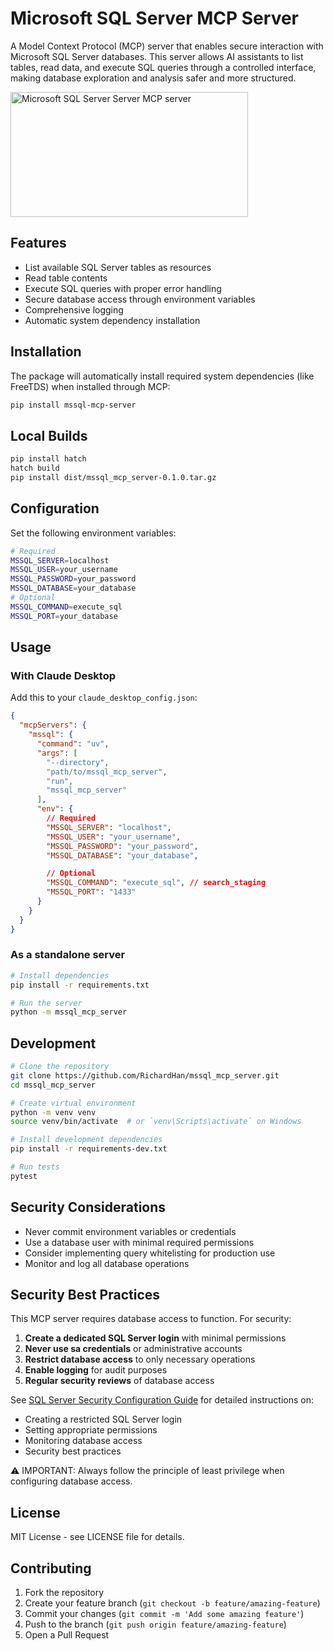 # Microsoft SQL Server MCP Server

A Model Context Protocol (MCP) server that enables secure interaction with Microsoft SQL Server databases. This server allows AI assistants to list tables, read data, and execute SQL queries through a controlled interface, making database exploration and analysis safer and more structured.

<a href="https://glama.ai/mcp/servers/29cpe19k30">
  <img width="380" height="200" src="https://glama.ai/mcp/servers/29cpe19k30/badge" alt="Microsoft SQL Server Server MCP server" />
</a>

## Features

- List available SQL Server tables as resources
- Read table contents
- Execute SQL queries with proper error handling
- Secure database access through environment variables
- Comprehensive logging
- Automatic system dependency installation

## Installation

The package will automatically install required system dependencies (like FreeTDS) when installed through MCP:

```bash
pip install mssql-mcp-server
```

## Local Builds

```bash 
pip install hatch
hatch build
pip install dist/mssql_mcp_server-0.1.0.tar.gz
```

## Configuration

Set the following environment variables:

```bash
# Required
MSSQL_SERVER=localhost
MSSQL_USER=your_username
MSSQL_PASSWORD=your_password
MSSQL_DATABASE=your_database
# Optional
MSSQL_COMMAND=execute_sql
MSSQL_PORT=your_database
```

## Usage

### With Claude Desktop

Add this to your `claude_desktop_config.json`:

```json
{
  "mcpServers": {
    "mssql": {
      "command": "uv",
      "args": [
        "--directory", 
        "path/to/mssql_mcp_server",
        "run",
        "mssql_mcp_server"
      ],
      "env": {
        // Required
        "MSSQL_SERVER": "localhost",
        "MSSQL_USER": "your_username",
        "MSSQL_PASSWORD": "your_password",
        "MSSQL_DATABASE": "your_database",

        // Optional
        "MSSQL_COMMAND": "execute_sql", // search_staging
        "MSSQL_PORT": "1433" 
      }
    }
  }
}
```

### As a standalone server

```bash
# Install dependencies
pip install -r requirements.txt

# Run the server
python -m mssql_mcp_server
```

## Development

```bash
# Clone the repository
git clone https://github.com/RichardHan/mssql_mcp_server.git
cd mssql_mcp_server

# Create virtual environment
python -m venv venv
source venv/bin/activate  # or `venv\Scripts\activate` on Windows

# Install development dependencies
pip install -r requirements-dev.txt

# Run tests
pytest
```

## Security Considerations

- Never commit environment variables or credentials
- Use a database user with minimal required permissions
- Consider implementing query whitelisting for production use
- Monitor and log all database operations

## Security Best Practices

This MCP server requires database access to function. For security:

1. **Create a dedicated SQL Server login** with minimal permissions
2. **Never use sa credentials** or administrative accounts
3. **Restrict database access** to only necessary operations
4. **Enable logging** for audit purposes
5. **Regular security reviews** of database access

See [SQL Server Security Configuration Guide](SECURITY.md) for detailed instructions on:
- Creating a restricted SQL Server login
- Setting appropriate permissions
- Monitoring database access
- Security best practices

⚠️ IMPORTANT: Always follow the principle of least privilege when configuring database access.

## License

MIT License - see LICENSE file for details.

## Contributing

1. Fork the repository
2. Create your feature branch (`git checkout -b feature/amazing-feature`)
3. Commit your changes (`git commit -m 'Add some amazing feature'`)
4. Push to the branch (`git push origin feature/amazing-feature`)
5. Open a Pull Request